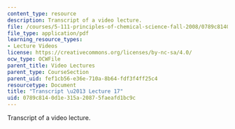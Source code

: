 ```yaml
---
content_type: resource
description: Transcript of a video lecture.
file: /courses/5-111-principles-of-chemical-science-fall-2008/0789c8140d1e315a20875faeafd1bc9c_5-111F08-L17.pdf
file_type: application/pdf
learning_resource_types:
- Lecture Videos
license: https://creativecommons.org/licenses/by-nc-sa/4.0/
ocw_type: OCWFile
parent_title: Video Lectures
parent_type: CourseSection
parent_uid: fef1cb56-e36e-710a-8b64-fdf3f4ff25c4
resourcetype: Document
title: "Transcript \u2013 Lecture 17"
uid: 0789c814-0d1e-315a-2087-5faeafd1bc9c
---
```

Transcript of a video lecture.
